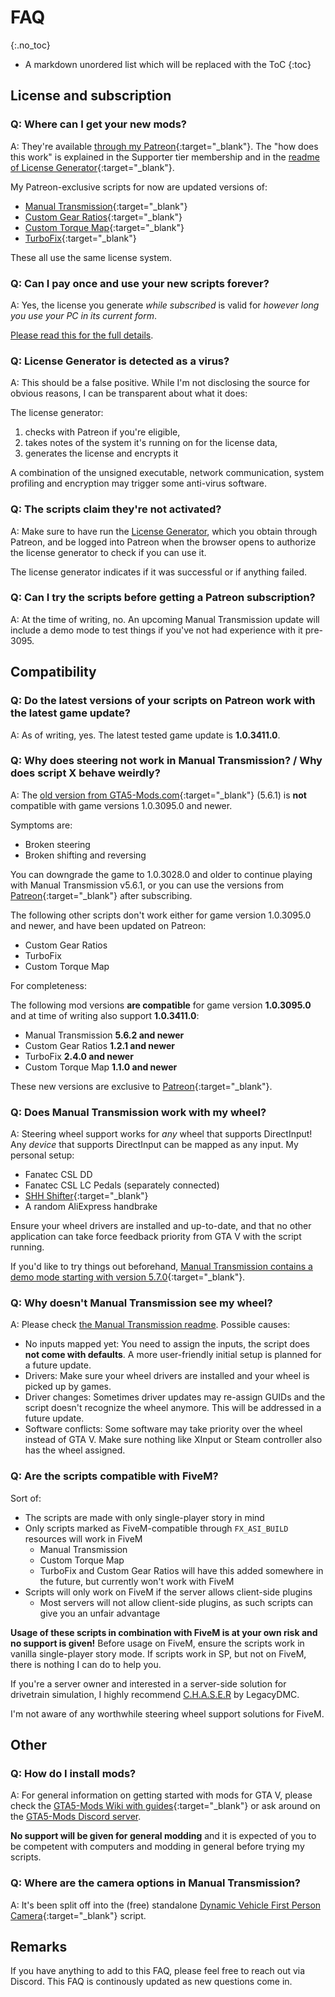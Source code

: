 # FAQ
{:.no_toc}

* A markdown unordered list which will be replaced with the ToC
{:toc}

## License and subscription

### Q: Where can I get your new mods?

A: They're available [through my Patreon](https://patreon.com/ikt){:target="_blank"}. The "how does this work"
is explained in the Supporter tier membership and in the [readme of License Generator](licgen-readme){:target="_blank"}.

My Patreon-exclusive scripts for now are updated versions of:

* [Manual Transmission](5-gears-readme){:target="_blank"}
* [Custom Gear Ratios](5-cgr-readme){:target="_blank"}
* [Custom Torque Map](5-ctm-readme){:target="_blank"}
* [TurboFix](5-turbofix-readme){:target="_blank"}

These all use the same license system.

### Q: Can I pay once and use your new scripts forever?

A: Yes, the license you generate *while subscribed* is valid for *however long you use your PC in its current form*.

[Please read this for the full details](licgen-readme).

### Q: License Generator is detected as a virus?

A: This should be a false positive. While I'm not disclosing the source for obvious reasons, I can be transparent about
what it does:

The license generator:

1. checks with Patreon if you're eligible,
2. takes notes of the system it's running on for the license data,
3. generates the license and encrypts it

A combination of the unsigned executable, network communication, system profiling and encryption may trigger some
anti-virus software.

### Q: The scripts claim they're not activated?

A: Make sure to have run the [License Generator](licgen-readme), which you obtain through Patreon, and be logged into
Patreon when the browser opens to authorize the license generator to check if you can use it.

The license generator indicates if it was successful or if anything failed.

### Q: Can I try the scripts before getting a Patreon subscription?

A: At the time of writing, no. An upcoming Manual Transmission update will include a demo mode to test things if you've
not had experience with it pre-3095.

## Compatibility

### Q: Do the latest versions of your scripts on Patreon work with the latest game update?

A: As of writing, yes. The latest tested game update is **1.0.3411.0**.

### Q: Why does steering not work in Manual Transmission? / Why does script X behave weirdly?

A: The [old version from GTA5-Mods.com](https://www.gta5-mods.com/scripts/manual-transmission-ikt){:target="_blank"}
(5.6.1) is **not** compatible with game versions 1.0.3095.0 and newer.

Symptoms are:

* Broken steering
* Broken shifting and reversing

You can downgrade the game to 1.0.3028.0 and older to continue playing with Manual Transmission v5.6.1, or you
can use the versions from [Patreon](https://www.patreon.com/ikt){:target="_blank"} after subscribing.

The following other scripts don't work either for game version 1.0.3095.0 and newer, and have been updated on Patreon:

* Custom Gear Ratios
* TurboFix
* Custom Torque Map

For completeness:

The following mod versions **are compatible** for game version **1.0.3095.0**
and at time of writing also support **1.0.3411.0**:

* Manual Transmission **5.6.2 and newer**
* Custom Gear Ratios **1.2.1 and newer**
* TurboFix **2.4.0 and newer**
* Custom Torque Map **1.1.0 and newer**

These new versions are exclusive to [Patreon](https://www.patreon.com/ikt){:target="_blank"}.

### Q: Does Manual Transmission work with my wheel?

A: Steering wheel support works for *any* wheel that supports DirectInput! Any *device* that supports DirectInput
can be mapped as any input. My personal setup:

* Fanatec CSL DD
* Fanatec CSL LC Pedals (separately connected)
* [SHH Shifter](https://www.shiftershh.com/en/){:target="_blank"}
* A random AliExpress handbrake

Ensure your wheel drivers are installed and up-to-date, and that no other application can take force feedback priority
from GTA V with the script running.

If you'd like to try things out beforehand,
[Manual Transmission contains a demo mode starting with version 5.7.0](https://www.patreon.com/posts/manual-5-7-0-119318684){:target="_blank"}.

### Q: Why doesn't Manual Transmission see my wheel?

A: Please check [the Manual Transmission readme](5-gears-readme#steering-wheel-issues). Possible causes:

* No inputs mapped yet: You need to assign the inputs, the script does **not come with defaults**.
  A more user-friendly initial setup is planned for a future update.
* Drivers: Make sure your wheel drivers are installed and your wheel is picked up by games.
* Driver changes: Sometimes driver updates may re-assign GUIDs and the script doesn't recognize the wheel anymore.
  This will be addressed in a future update.
* Software conflicts: Some software may take priority over the wheel instead of GTA V. Make sure nothing like XInput
  or Steam controller also has the wheel assigned.

### Q: Are the scripts compatible with FiveM?

Sort of:

* The scripts are made with only single-player story in mind
* Only scripts marked as FiveM-compatible through `FX_ASI_BUILD` resources will work in FiveM
  * Manual Transmission
  * Custom Torque Map
  * TurboFix and Custom Gear Ratios will have this added somewhere in the future, but currently won't work with FiveM
* Scripts will only work on FiveM if the server allows client-side plugins
  * Most servers will not allow client-side plugins, as such scripts can give you an unfair advantage

**Usage of these scripts in combination with FiveM is at your own risk and no support is given!**
Before usage on FiveM, ensure the scripts work in vanilla single-player story mode. If scripts work in SP, but not
on FiveM, there is nothing I can do to help you.

If you're a server owner and interested in a server-side solution for drivetrain simulation, I highly recommend
[C.H.A.S.E.R](https://legacydmc.net/chaser/) by LegacyDMC.

I'm not aware of any worthwhile steering wheel support solutions for FiveM.

## Other

### Q: How do I install mods?

A: For general information on getting started with mods for GTA V, please check the
[GTA5-Mods Wiki with guides](https://github.com/5mods/tutorials/wiki){:target="_blank"} or ask around on the
[GTA5-Mods Discord server](https://discord.gg/2PR7aMzD4U).

**No support will be given for general modding** and it is expected of you to be competent with
computers and modding in general before trying my scripts.

### Q: Where are the camera options in Manual Transmission?

A: It's been split off into the (free) standalone
[Dynamic Vehicle First Person Camera](https://www.gta5-mods.com/scripts/dynamic-vehicle-first-person){:target="_blank"}
script.

## Remarks

If you have anything to add to this FAQ, please feel free to reach out via Discord. This FAQ is continously updated
as new questions come in.
